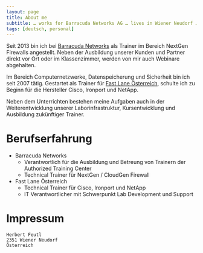 ```yaml
---
layout: page
title: About me
subtitle: … works for Barracuda Networks AG … lives in Wiener Neudorf …
tags: [deutsch, personal]
---
```


Seit 2013 bin ich bei [Barracuda Networks](https://www.barracuda.com) als Trainer im Bereich NextGen Firewalls angestellt. Neben der Ausbildung unserer Kunden und Partner direkt vor Ort oder im Klassenzimmer, werden von mir auch Webinare abgehalten.

Im Bereich Computernetzwerke, Datenspeicherung und Sicherheit bin ich seit 2007 tätig. Gestartet als Trainer für [Fast Lane Österreich](http://www.flane.at/), schulte ich zu Beginn für die Hersteller Cisco, Ironport und NetApp.

Neben dem Unterrichten bestehen meine Aufgaben auch in der Weiterentwicklung unserer Laborinfrastruktur, Kursentwicklung und Ausbildung zukünftiger Trainer.

# Berufserfahrung
* Barracuda Networks
    * Verantwortlich für die Ausbildung und Betreung von Trainern der Authorized Training Center
    * Technical Trainer für NextGen / CloudGen Firewall
* Fast Lane Österreich
    * Technical Trainer für Cisco, Ironport und NetApp
    * IT Verantwortlicher mit Schwerpunkt Lab Development und Support

# Impressum
```text
Herbert Feutl
2351 Wiener Neudorf
Österreich
```